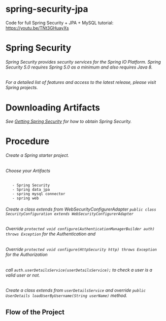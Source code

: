 # spring-security-jpa
Code for full Spring Security + JPA + MySQL tutorial:  https://youtu.be/TNt3GHuayXs


# Spring Security

###### Spring Security provides security services for the Spring IO Platform. Spring Security 5.0 requires Spring 5.0 as a minimum and also requires Java 8.

###### For a detailed list of features and access to the latest release, please visit Spring projects.

# Downloading Artifacts

###### See [Getting Spring Security](https://docs.spring.io/spring-security/site/docs/current/reference/html5/#getting) for how to obtain Spring Security.

# Procedure

###### Create a Spring starter project.

###### Choose your Artifacts

       - Spring Security
       - Spring data jpa
       - spring mysql connector
       - spring web
       
###### Create a class extends from WebSecurityConfigurerAdapter `public class SecurityConfiguration extends WebSecurityConfigurerAdapter`

###### Override `protected void configure(AuthenticationManagerBuilder auth) throws Exception` for the Authentication and 

###### Override `protected void configure(HttpSecurity http) throws Exception` for the Authorization

###### call `auth.userDetailsService(userDetailsService);` to check a user is a valid user or not.

###### Create a class extends from `userDetailsService` and override  `public UserDetails loadUserByUsername(String userName)` method.

## Flow of the Project

###### 
